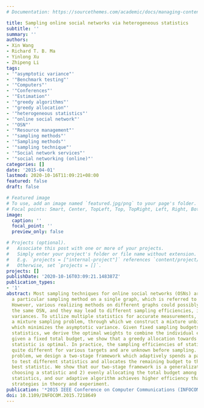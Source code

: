 ```yaml
---
# Documentation: https://sourcethemes.com/academic/docs/managing-content/

title: Sampling online social networks via heterogeneous statistics
subtitle: ''
summary: ''
authors:
- Xin Wang
- Richard T. B. Ma
- Yinlong Xu
- Zhipeng Li
tags:
- '"asymptotic variance"'
- '"Benchmark testing"'
- '"Computers"'
- '"Conferences"'
- '"Estimation"'
- '"greedy algorithms"'
- '"greedy allocation"'
- '"heterogeneous statistics"'
- '"online social network"'
- '"OSN"'
- '"Resource management"'
- '"sampling methods"'
- '"Sampling methods"'
- '"sampling technique"'
- '"Social network services"'
- '"social networking (online)"'
categories: []
date: '2015-04-01'
lastmod: 2020-10-16T11:09:21+08:00
featured: false
draft: false

# Featured image
# To use, add an image named `featured.jpg/png` to your page's folder.
# Focal points: Smart, Center, TopLeft, Top, TopRight, Left, Right, BottomLeft, Bottom, BottomRight.
image:
  caption: ''
  focal_point: ''
  preview_only: false

# Projects (optional).
#   Associate this post with one or more of your projects.
#   Simply enter your project's folder or file name without extension.
#   E.g. `projects = ["internal-project"]` references `content/project/deep-learning/index.md`.
#   Otherwise, set `projects = []`.
projects: []
publishDate: '2020-10-16T03:09:21.148387Z'
publication_types:
- '1'
abstract: Most sampling techniques for online social networks (OSNs) are based on
  a particular sampling method on a single graph, which is referred to as a statistic.
  However, various realizing methods on different graphs could possibly be used in
  the same OSN, and they may lead to different sampling efficiencies, i.e., asymptotic
  variances. To utilize multiple statistics for accurate measurements, we formulate
  a mixture sampling problem, through which we construct a mixture unbiased estimator
  which minimizes the asymptotic variance. Given fixed sampling budgets for different
  statistics, we derive the optimal weights to combine the individual estimators;
  given a fixed total budget, we show that a greedy allocation towards the most efficient
  statistic is optimal. In practice, the sampling efficiencies of statistics can be
  quite different for various targets and are unknown before sampling. To solve this
  problem, we design a two-stage framework which adaptively spends a partial budget
  to test different statistics and allocates the remaining budget to the inferred
  best statistic. We show that our two-stage framework is a generalization of 1) randomly
  choosing a statistic and 2) evenly allocating the total budget among all available
  statistics, and our adaptive algorithm achieves higher efficiency than these benchmark
  strategies in theory and experiment.
publication: '*2015 IEEE Conference on Computer Communications (INFOCOM)*'
doi: 10.1109/INFOCOM.2015.7218649
---
```

